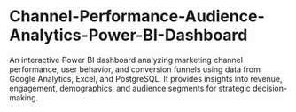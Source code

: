 # Channel-Performance-Audience-Analytics-Power-BI-Dashboard
An interactive Power BI dashboard analyzing marketing channel performance, user behavior, and conversion funnels using data from Google Analytics, Excel, and PostgreSQL. It provides insights into revenue, engagement, demographics, and audience segments for strategic decision-making.
